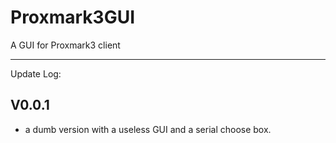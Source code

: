 # Proxmark3GUI
A GUI for Proxmark3 client

***

Update Log:

## V0.0.1
+ a dumb version with a useless GUI and a serial choose box.